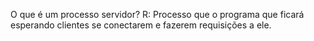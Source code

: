 O que é um processo servidor?
    R: Processo que o programa que ficará esperando clientes se conectarem e fazerem requisições a ele.